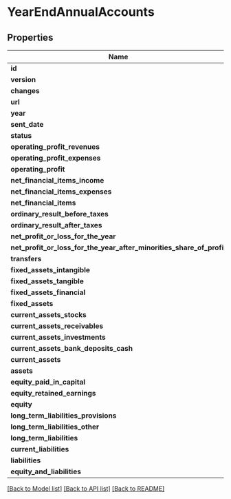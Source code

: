 # YearEndAnnualAccounts

## Properties
Name | Type | Description | Notes
------------ | ------------- | ------------- | -------------
**id** | **int** |  | [optional] 
**version** | **int** |  | [optional] 
**changes** | [**\Learnist\Tripletex\Model\Change[]**](Change.md) |  | [optional] 
**url** | **string** |  | [optional] 
**year** | **int** |  | [optional] 
**sent_date** | **string** |  | [optional] 
**status** | **string** |  | [optional] 
**operating_profit_revenues** | [**\Learnist\Tripletex\Model\AnnualAccountsSubTotalSection**](AnnualAccountsSubTotalSection.md) |  | [optional] 
**operating_profit_expenses** | [**\Learnist\Tripletex\Model\AnnualAccountsSubTotalSection**](AnnualAccountsSubTotalSection.md) |  | [optional] 
**operating_profit** | [**\Learnist\Tripletex\Model\AnnualAccountsSubTotalSection**](AnnualAccountsSubTotalSection.md) |  | [optional] 
**net_financial_items_income** | [**\Learnist\Tripletex\Model\AnnualAccountsSubTotalSection**](AnnualAccountsSubTotalSection.md) |  | [optional] 
**net_financial_items_expenses** | [**\Learnist\Tripletex\Model\AnnualAccountsSubTotalSection**](AnnualAccountsSubTotalSection.md) |  | [optional] 
**net_financial_items** | [**\Learnist\Tripletex\Model\AnnualAccountsSubTotalSection**](AnnualAccountsSubTotalSection.md) |  | [optional] 
**ordinary_result_before_taxes** | [**\Learnist\Tripletex\Model\AnnualAccountsSubTotalSection**](AnnualAccountsSubTotalSection.md) |  | [optional] 
**ordinary_result_after_taxes** | [**\Learnist\Tripletex\Model\AnnualAccountsSubTotalSection**](AnnualAccountsSubTotalSection.md) |  | [optional] 
**net_profit_or_loss_for_the_year** | [**\Learnist\Tripletex\Model\AnnualAccountsSubTotalSection**](AnnualAccountsSubTotalSection.md) |  | [optional] 
**net_profit_or_loss_for_the_year_after_minorities_share_of_profit** | [**\Learnist\Tripletex\Model\AnnualAccountsSubTotalSection**](AnnualAccountsSubTotalSection.md) |  | [optional] 
**transfers** | [**\Learnist\Tripletex\Model\AnnualAccountsSubTotalSection**](AnnualAccountsSubTotalSection.md) |  | [optional] 
**fixed_assets_intangible** | [**\Learnist\Tripletex\Model\AnnualAccountsSubTotalSection**](AnnualAccountsSubTotalSection.md) |  | [optional] 
**fixed_assets_tangible** | [**\Learnist\Tripletex\Model\AnnualAccountsSubTotalSection**](AnnualAccountsSubTotalSection.md) |  | [optional] 
**fixed_assets_financial** | [**\Learnist\Tripletex\Model\AnnualAccountsSubTotalSection**](AnnualAccountsSubTotalSection.md) |  | [optional] 
**fixed_assets** | [**\Learnist\Tripletex\Model\AnnualAccountsSubTotalSection**](AnnualAccountsSubTotalSection.md) |  | [optional] 
**current_assets_stocks** | [**\Learnist\Tripletex\Model\AnnualAccountsSubTotalSection**](AnnualAccountsSubTotalSection.md) |  | [optional] 
**current_assets_receivables** | [**\Learnist\Tripletex\Model\AnnualAccountsSubTotalSection**](AnnualAccountsSubTotalSection.md) |  | [optional] 
**current_assets_investments** | [**\Learnist\Tripletex\Model\AnnualAccountsSubTotalSection**](AnnualAccountsSubTotalSection.md) |  | [optional] 
**current_assets_bank_deposits_cash** | [**\Learnist\Tripletex\Model\AnnualAccountsSubTotalSection**](AnnualAccountsSubTotalSection.md) |  | [optional] 
**current_assets** | [**\Learnist\Tripletex\Model\AnnualAccountsSubTotalSection**](AnnualAccountsSubTotalSection.md) |  | [optional] 
**assets** | [**\Learnist\Tripletex\Model\AnnualAccountsSubTotalSection**](AnnualAccountsSubTotalSection.md) |  | [optional] 
**equity_paid_in_capital** | [**\Learnist\Tripletex\Model\AnnualAccountsSubTotalSection**](AnnualAccountsSubTotalSection.md) |  | [optional] 
**equity_retained_earnings** | [**\Learnist\Tripletex\Model\AnnualAccountsSubTotalSection**](AnnualAccountsSubTotalSection.md) |  | [optional] 
**equity** | [**\Learnist\Tripletex\Model\AnnualAccountsSubTotalSection**](AnnualAccountsSubTotalSection.md) |  | [optional] 
**long_term_liabilities_provisions** | [**\Learnist\Tripletex\Model\AnnualAccountsSubTotalSection**](AnnualAccountsSubTotalSection.md) |  | [optional] 
**long_term_liabilities_other** | [**\Learnist\Tripletex\Model\AnnualAccountsSubTotalSection**](AnnualAccountsSubTotalSection.md) |  | [optional] 
**long_term_liabilities** | [**\Learnist\Tripletex\Model\AnnualAccountsSubTotalSection**](AnnualAccountsSubTotalSection.md) |  | [optional] 
**current_liabilities** | [**\Learnist\Tripletex\Model\AnnualAccountsSubTotalSection**](AnnualAccountsSubTotalSection.md) |  | [optional] 
**liabilities** | [**\Learnist\Tripletex\Model\AnnualAccountsSubTotalSection**](AnnualAccountsSubTotalSection.md) |  | [optional] 
**equity_and_liabilities** | [**\Learnist\Tripletex\Model\AnnualAccountsSubTotalSection**](AnnualAccountsSubTotalSection.md) |  | [optional] 

[[Back to Model list]](../../README.md#documentation-for-models) [[Back to API list]](../../README.md#documentation-for-api-endpoints) [[Back to README]](../../README.md)

